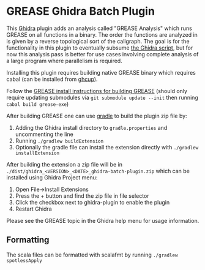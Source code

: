 # GREASE Ghidra Batch Plugin

This [Ghidra](https://github.com/NationalSecurityAgency/ghidra) plugin adds an analysis called "GREASE Analysis" which runs GREASE on all functions in a binary. The order the functions are analyzed in is given by a reverse topological sort of the callgraph. The goal is for the functionality in this plugin to eventually subsume [the Ghidra script](./ghidra-plugin.md), but for now this analysis pass is better for use cases involving complete analysis of a large program where parallelism is required. 

Installing this plugin requires building native GREASE binary which requires cabal (can be installed from [ghcup](https://www.haskell.org/ghcup/)).

Follow the [GREASE install instructions for building GREASE](https://github.com/GaloisInc/grease/blob/main/doc/install.md#building-a-binary-from-source) (should only require updating submodules via `git submodule update --init` then running `cabal build grease-exe`)

After building GREASE one can use [gradle](https://gradle.org/) to build the plugin zip file by:
1. Adding the Ghidra install directory to `gradle.properties` and uncommenting the line
2. Running `./gradlew buildExtension`
3. Optionally the gradle file can install the extension directly with `./gradlew installExtension`

After building the extension a zip file will be in `./dist/ghidra_<VERSION>_<DATE>_ghidra-batch-plugin.zip` which can be installed using Ghidra Project menu:
1. Open File->Install Extensions
2. Press the + button and find the zip file in file selector 
3. Click the checkbox next to ghidra-plugin to enable the plugin
4. Restart Ghidra

Please see the GREASE topic in the Ghidra help menu for usage information.

## Formatting 

The scala files can be formatted with scalafmt by running `./gradlew spotlessApply`
